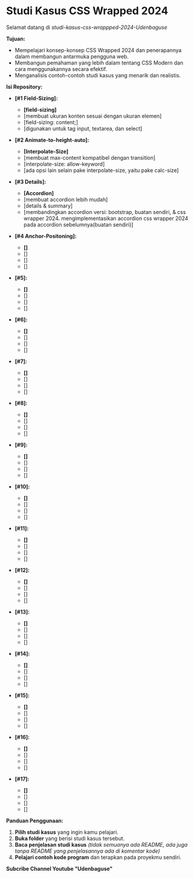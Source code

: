 # Studi Kasus CSS Wrapped 2024

Selamat datang di _studi-kasus-css-wrappped-2024-Udenbaguse_ 

**Tujuan:**

*   Mempelajari konsep-konsep CSS Wrapped 2024 dan penerapannya dalam membangun antarmuka pengguna web.
*   Membangun pemahaman yang lebih dalam tentang CSS Modern dan cara menggunakannya secara efektif.
*   Menganalisis contoh-contoh studi kasus yang menarik dan realistis.

**Isi Repository:**

*   **[#1 Field-Sizing]:** 
    *   **[field-sizing]**  
    *   [membuat ukuran konten sesuai dengan ukuran elemen]
    *   [field-sizing: content;]
    *   [digunakan untuk tag input, textarea, dan select]

*   **[#2 Animate-to-height-auto]:** 
    *   **[Interpolate-Size]**  
    *   [membuat max-content kompatibel dengan transition]
    *   [interpolate-size: allow-keyword]
    *   [ada opsi lain selain pake interpolate-size, yaitu pake calc-size]
      
*   **[#3 Details<exclusive>]:** 
    *   **[Accordion]**  
    *   [membuat accordion lebih mudah]
    *   [details & summary]
    *   [membandingkan accordion versi: bootstrap, buatan sendiri, & css wrapper 2024. mengimplementasikan accordion css wrapper 2024 pada accordion sebelumnya(buatan sendiri)]

*   **[#4 Anchor-Positoning]:** 
    *   **[]**  
    *   []
    *   []
    *   []

*   **[#5]:** 
    *   **[]**  
    *   []
    *   []
    *   []

*   **[#6]:** 
    *   **[]**  
    *   []
    *   []
    *   []

*   **[#7]:** 
    *   **[]**  
    *   []
    *   []
    *   []

*   **[#8]:** 
    *   **[]**  
    *   []
    *   []
    *   []

*   **[#9]:** 
    *   **[]**  
    *   []
    *   []
    *   []

*   **[#10]:** 
    *   **[]**  
    *   []
    *   []
    *   []

*   **[#11]:** 
    *   **[]**  
    *   []
    *   []
    *   []

*   **[#12]:** 
    *   **[]**  
    *   []
    *   []
    *   []

*   **[#13]:** 
    *   **[]**  
    *   []
    *   []
    *   []

*   **[#14]:** 
    *   **[]**  
    *   []
    *   []
    *   []

*   **[#15]:** 
    *   **[]**  
    *   []
    *   []
    *   []

*   **[#16]:** 
    *   **[]**  
    *   []
    *   []
    *   []

*   **[#17]:** 
    *   **[]**  
    *   []
    *   []
    *   []

**Panduan Penggunaan:**

1.  **Pilih studi kasus** yang ingin kamu pelajari.
2.  **Buka folder**  yang berisi studi kasus tersebut.
3.  **Baca penjelasan studi kasus** _(tidak semuanya ada README, ada juga tanpa README yang penjelasannya ada di komentar kode)_  
4.  **Pelajari contoh kode program**  dan terapkan pada proyekmu sendiri.

**Subcribe Channel Youtube "Udenbaguse"**


